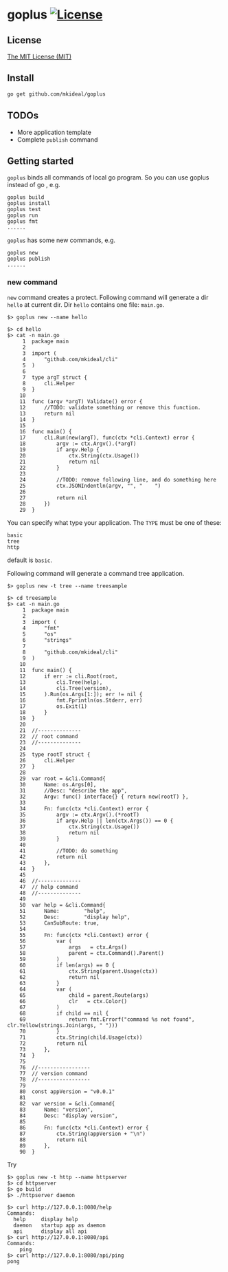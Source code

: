 # goplus [![License](http://img.shields.io/badge/license-mit-blue.svg?style=flat-square)](https://raw.githubusercontent.com/mkideal/goplus/master/LICENSE)

## License

[The MIT License (MIT)](https://raw.githubusercontent.com/mkideal/goplus/master/LICENSE)

## Install
```sh
go get github.com/mkideal/goplus
```

## TODOs

* More application template
* Complete `publish` command

## Getting started

`goplus` binds all commands of local go program. So you can use goplus <command> instead of go <command>, e.g.

	goplus build
	goplus install
	goplus test
	goplus run
	goplus fmt
	......

`goplus` has some new commands, e.g.

	goplus new
	goplus publish
	......

### new command

`new` command creates a protect. Following command will generate a dir `hello` at current dir. Dir `hello` contains one file: `main.go`.

```shell
$> goplus new --name hello
```

```shell
$> cd hello
$> cat -n main.go
     1	package main
     2	
     3	import (
     4		"github.com/mkideal/cli"
     5	)
     6	
     7	type argT struct {
     8		cli.Helper
     9	}
    10	
    11	func (argv *argT) Validate() error {
    12		//TODO: validate something or remove this function.
    13		return nil
    14	}
    15	
    16	func main() {
    17		cli.Run(new(argT), func(ctx *cli.Context) error {
    18			argv := ctx.Argv().(*argT)
    19			if argv.Help {
    20				ctx.String(ctx.Usage())
    21				return nil
    22			}
    23	
    24			//TODO: remove following line, and do something here
    25			ctx.JSONIndentln(argv, "", "    ")
    26	
    27			return nil
    28		})
    29	}
```

You can specify what type your application. The `TYPE` must be one of these:

	basic
	tree
	http

default is `basic`.

Following command will generate a command tree application.

```shell
$> goplus new -t tree --name treesample
```

```shell
$> cd treesample
$> cat -n main.go
     1	package main
     2	
     3	import (
     4		"fmt"
     5		"os"
     6		"strings"
     7	
     8		"github.com/mkideal/cli"
     9	)
    10	
    11	func main() {
    12		if err := cli.Root(root,
    13			cli.Tree(help),
    14			cli.Tree(version),
    15		).Run(os.Args[1:]); err != nil {
    16			fmt.Fprintln(os.Stderr, err)
    17			os.Exit(1)
    18		}
    19	}
    20	
    21	//--------------
    22	// root command
    23	//--------------
    24	
    25	type rootT struct {
    26		cli.Helper
    27	}
    28	
    29	var root = &cli.Command{
    30		Name: os.Args[0],
    31		//Desc: "describe the app",
    32		Argv: func() interface{} { return new(rootT) },
    33	
    34		Fn: func(ctx *cli.Context) error {
    35			argv := ctx.Argv().(*rootT)
    36			if argv.Help || len(ctx.Args()) == 0 {
    37				ctx.String(ctx.Usage())
    38				return nil
    39			}
    40	
    41			//TODO: do something
    42			return nil
    43		},
    44	}
    45	
    46	//--------------
    47	// help command
    48	//--------------
    49	
    50	var help = &cli.Command{
    51		Name:        "help",
    52		Desc:        "display help",
    53		CanSubRoute: true,
    54	
    55		Fn: func(ctx *cli.Context) error {
    56			var (
    57				args   = ctx.Args()
    58				parent = ctx.Command().Parent()
    59			)
    60			if len(args) == 0 {
    61				ctx.String(parent.Usage(ctx))
    62				return nil
    63			}
    64			var (
    65				child = parent.Route(args)
    66				clr   = ctx.Color()
    67			)
    68			if child == nil {
    69				return fmt.Errorf("command %s not found", clr.Yellow(strings.Join(args, " ")))
    70			}
    71			ctx.String(child.Usage(ctx))
    72			return nil
    73		},
    74	}
    75	
    76	//-----------------
    77	// version command
    78	//-----------------
    79	
    80	const appVersion = "v0.0.1"
    81	
    82	var version = &cli.Command{
    83		Name: "version",
    84		Desc: "display version",
    85	
    86		Fn: func(ctx *cli.Context) error {
    87			ctx.String(appVersion + "\n")
    88			return nil
    89		},
    90	}
```

Try

```shell
$> goplus new -t http --name httpserver
$> cd httpserver
$> go build
$> ./httpserver daemon
```

```shell
$> curl http://127.0.0.1:8080/help
Commands:
  help     display help
  daemon   startup app as daemon
  api      display all api
$> curl http://127.0.0.1:8080/api
Commands:
    ping
$> curl http://127.0.0.1:8080/api/ping
pong
```
